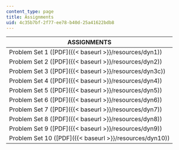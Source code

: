 ```yaml
---
content_type: page
title: Assignments
uid: 4c35b7bf-2f77-ee78-b40d-25a41622bdb8
---
```


| ASSIGNMENTS |
| --- |
| Problem Set 1 ([PDF]({{< baseurl >}}/resources/dyn1)) |
| Problem Set 2 ([PDF]({{< baseurl >}}/resources/dyn2)) |
| Problem Set 3 ([PDF]({{< baseurl >}}/resources/dyn3c)) |
| Problem Set 4 ([PDF]({{< baseurl >}}/resources/dyn4)) |
| Problem Set 5 ([PDF]({{< baseurl >}}/resources/dyn5)) |
| Problem Set 6 ([PDF]({{< baseurl >}}/resources/dyn6)) |
| Problem Set 7 ([PDF]({{< baseurl >}}/resources/dyn7)) |
| Problem Set 8 ([PDF]({{< baseurl >}}/resources/dyn8)) |
| Problem Set 9 ([PDF]({{< baseurl >}}/resources/dyn9)) |
| Problem Set 10 ([PDF]({{< baseurl >}}/resources/dyn10))